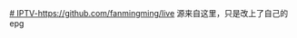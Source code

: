 [# IPTV-](https://github.com/fanmingming/live)https://github.com/fanmingming/live 源来自这里，只是改上了自己的epg
